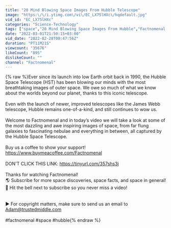 ```yaml
---
title: "20 Mind Blowing Space Images From Hubble Telescope"
image: "https:\/\/i.ytimg.com\/vi\/EC_LX75lHXc\/hqdefault.jpg"
vid_id: "EC_LX75lHXc"
categories: "Science-Technology"
tags: ["space","20 Mind Blowing Space Images From Hubble","Factnomenal Hubble Telescope"]
date: "2022-03-01T21:50:15+03:00"
vid_date: "2022-02-28T00:47:56Z"
duration: "PT11M21S"
viewcount: "35676"
likeCount: "895"
dislikeCount: ""
channel: "Factnomenal"
---
```

{% raw %}Ever since its launch into low Earth orbit back in 1990, the Hubble Space Telescope (HST) has been blowing our minds with the most breathtaking images of outer space. We owe so much of what we know about the worlds beyond our planet, thanks to this iconic telescope. <br /><br />Even with the launch of newer, improved telescopes like the James Webb telescope, Hubble remains one-of-a-kind, and still continues to wow us. <br /><br />Welcome to Factnomenal and in today’s video we will take a look at some of the most dazzling and awe inspiring images of space, from far flung galaxies to fascinating nebulae and everything in between, all captured by the Hubble Space Telescope. <br /><br />Buy us a coffee to show your support!<br /><a rel="nofollow" target="blank" href="https://www.buymeacoffee.com/Factnomenal">https://www.buymeacoffee.com/Factnomenal</a>  <br /><br />DON'T CLICK THIS LINK: <a rel="nofollow" target="blank" href="https://tinyurl.com/357shs3j">https://tinyurl.com/357shs3j</a><br /><br />Thanks for watching Factnomenal!<br />🌎 Subscribe for more space discoveries, space facts, and space in general!<br />🔔 Hit the bell next to subscribe so you never miss a video!<br /><br /><br />► For copyright matters, make sure to send us an email to Adam@trustedmiddle.com<br /><br />#factnomenal #space #hubble{% endraw %}
